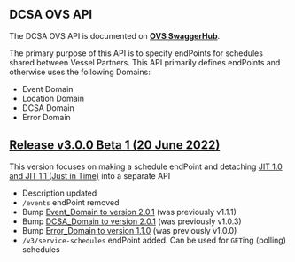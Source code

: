 ## DCSA OVS API

The DCSA OVS API is documented on [**OVS SwaggerHub**](https://app.swaggerhub.com/apis-docs/dcsaorg/DCSA_OVS).

The primary purpose of this API is to specify endPoints for schedules shared between Vessel Partners. This API primarily defines endPoints and otherwise uses the following Domains:
- Event Domain
- Location Domain
- DCSA Domain
- Error Domain

<a name="v300B1"></a>[Release v3.0.0 Beta 1 (20 June 2022)](https://app.swaggerhub.com/apis-docs/dcsaorg/DCSA_OVS/3.0.0-Beta-1)
---
This version focuses on making a schedule endPoint and detaching [JIT 1.0 and JIT 1.1 (Just in Time)](https://github.com/dcsaorg/DCSA-OpenAPI/tree/master/jit/v1) into a separate API

- Description updated
- `/events` endPoint removed
- Bump [Event_Domain to version 2.0.1](https://github.com/dcsaorg/DCSA-OpenAPI/tree/master/domain/event#v201) (was previously v1.1.1)
- Bump [DCSA_Domain to version 2.0.1](https://github.com/dcsaorg/DCSA-OpenAPI/tree/master/domain/dcsa#v201) (was previously v1.0.3)
- Bump [Error_Domain to version 1.1.0](https://github.com/dcsaorg/DCSA-OpenAPI/tree/master/domain/error#v110) (was previously v1.0.0)
- `/v3/service-schedules` endPoint added. Can be used for `GET`ing (polling) schedules
